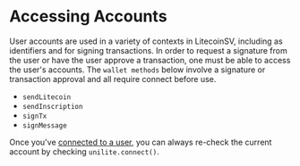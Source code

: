 # Accessing Accounts

User accounts are used in a variety of contexts in LitecoinSV, including as identifiers and for signing transactions. In order to request a signature from the user or have the user approve a transaction, one must be able to access the user's accounts. The `wallet methods` below involve a signature or transaction approval and all require connect before use.

- `sendLitecoin`
- `sendInscription` 
- `signTx`
- `signMessage`

Once you've [connected to a user](./getting-started.html), you can always re-check the current account by checking `unilite.connect()`.
